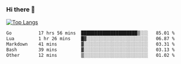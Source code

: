 ### Hi there 👋

<!--
**3Xpl0it3r/3Xpl0it3r** is a ✨ _special_ ✨ repository because its `README.md` (this file) appears on your GitHub profile.

Here are some ideas to get you started:

- 🔭 I’m currently working on ...
- 🌱 I’m currently learning ...
- 👯 I’m looking to collaborate on ...
- 🤔 I’m looking for help with ...
- 💬 Ask me about ...
- 📫 How to reach me: ...
- 😄 Pronouns: ...
- ⚡ Fun fact: ...
-->


[![Top Langs](https://github-readme-stats.vercel.app/api/top-langs/?username=3Xpl0it3r&layout=compact)](https://github.com/3Xpl0it3r/3Xpl0it3r)

<!--START_SECTION:waka-->

```txt
Go          17 hrs 56 mins  █████████████████████▒░░░   85.01 %
Lua         1 hr 26 mins    █▓░░░░░░░░░░░░░░░░░░░░░░░   06.87 %
Markdown    41 mins         ▓░░░░░░░░░░░░░░░░░░░░░░░░   03.31 %
Bash        39 mins         ▓░░░░░░░░░░░░░░░░░░░░░░░░   03.13 %
Other       12 mins         ▒░░░░░░░░░░░░░░░░░░░░░░░░   01.02 %
```

<!--END_SECTION:waka-->
